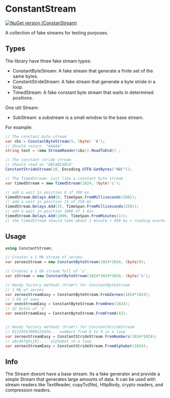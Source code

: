 # ConstantStream
[![NuGet version (ConstanStream)](https://img.shields.io/nuget/v/constantStream.svg?style=flat-square)](https://www.nuget.org/packages/ConstantStream)

A collection of fake streams for testing purposes.

## Types
The library have three fake stream types:
* ConstantByteStream: A fake stream that generate a finite set of the same bytes.
* ConstantStrideStream: A fake stream that generate a byte stride in a loop.
* TimedStream: A fake constant byte stream that waits in determined positions.

One util Stream:
* SubStream: a substream is a small window to the base stream.

For example:
```c#
// The constant byte stream
var cbs = ConstantByteStream(5, (byte) 'A'); 
// Should return  "AAAAA"
string text = (new StreamReader(cbs)).ReadToEnd() ;

// The constant stride stream
// Should read as "ABCABCABCA"
ConstantStrideStream(10, Encoding.UTF8.GetBytes("ABC")); 

// The TimedStream: just like a constant byte stream
var timedStream = new TimedStream(1024, (byte)'c'); 

// add a wait in position 0 of 200 ms
timedStream.Delays.Add(0, TimeSpan.FromMilliseconds(200)); 
// add a wait in position 15 of 250 ms
timedStream.Delays.Add(15, TimeSpan.FromMilliseconds(250)); 
// add a wait in position 1000 of 1 min
timedStream.Delays.Add(1000, TimeSpan.FromMinutes(1)); 
// the timedStream should take about 1 minute + 450 ms + reading overhead(ms) to read in total
```

## Usage
```c#
using ConstantStream;

// Creates a 1 Mb stream of zeroes.
var zeroesStream = new ConstantByteStream(1024*1024, (byte)0);

// Creates a 1 Gb stream full of 's'.
var sStream = new ConstantByteStream(1024*1024*1024, (byte)'s');

// Handy factory methods (From*) for ConstantByteStream
// 1 Mb of zeroes
var zeroesStreamEasy = ConstantByteStream.FromZeroes(1024*1024);
// 1 Kb of ones 
var onesStreamEasy = ConstantByteStream.FromOnes(1024); 
// 42 bytes of 'a'
var onesStreamEasy = ConstantByteStream.FromFromA(42); 


// Handy factory methods (From*) for ConstantStrideStream
// 01234567890123456... numbers from 0 to 9 in a loop
var zeroesStreamEasy = ConstantStrideStream.FromNumbers(1024*1024); 
// abcdefghijkl.... alphabet in a loop
var zeroesStreamEasy = ConstantStrideStream.FromAlphabet(1024); 
```

## Info
The Stream doesnt have a base stream. Its a fake generator and provide a simple 
Stream that generates large amounts of data.
It can be used with stream readers like TextReader, copyTo(file), HttpBody, crypto readers, and compression readers.